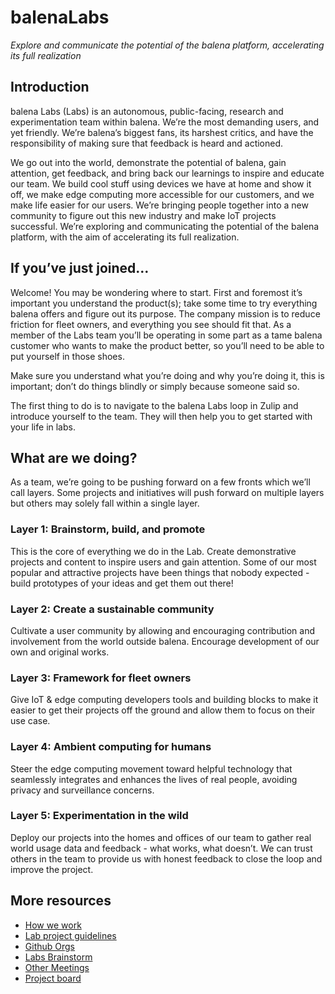 # balenaLabs

_Explore and communicate the potential of the balena platform, accelerating its full realization_

## Introduction

balena Labs (Labs) is an autonomous, public-facing, research and experimentation team within balena. We’re the most demanding users, and yet friendly. We’re balena’s biggest fans, its harshest critics, and have the responsibility of making sure that feedback is heard and actioned.

We go out into the world, demonstrate the potential of balena, gain attention, get feedback, and bring back our learnings to inspire and educate our team. We build cool stuff using devices we have at home and show it off, we make edge computing more accessible for our customers, and we make life easier for our users. We’re bringing people together into a new community to figure out this new industry and make IoT projects successful. We’re exploring and communicating the potential of the balena platform, with the aim of accelerating its full realization.

## If you’ve just joined…

Welcome! You may be wondering where to start. First and foremost it’s important you understand the product(s); take some time to try everything balena offers and figure out its purpose. The company mission is to reduce friction for fleet owners, and everything you see should fit that. As a member of the Labs team you’ll be operating in some part as a tame balena customer who wants to make the product better, so you’ll need to be able to put yourself in those shoes.

Make sure you understand what you’re doing and why you’re doing it, this is important; don’t do things blindly or simply because someone said so.

The first thing to do is to navigate to the balena Labs loop in Zulip and introduce yourself to the team. They will then help you to get started with your life in labs.

## What are we doing?

As a team, we’re going to be pushing forward on a few fronts which we’ll call layers. Some projects and initiatives will push forward on multiple layers but others may solely fall within a single layer.

### Layer 1: Brainstorm, build, and promote

This is the core of everything we do in the Lab. Create demonstrative projects and content to inspire users and gain attention. Some of our most popular and attractive projects have been things that nobody expected - build prototypes of your ideas and get them out there!

### Layer 2: Create a sustainable community

Cultivate a user community by allowing and encouraging contribution and involvement from the world outside balena. Encourage development of our own and original works.

### Layer 3: Framework for fleet owners

Give IoT & edge computing developers tools and building blocks to make it easier to get their projects off the ground and allow them to focus on their use case.

### Layer 4: Ambient computing for humans

Steer the edge computing movement toward helpful technology that seamlessly integrates and enhances the lives of real people, avoiding privacy and surveillance concerns.

### Layer 5: Experimentation in the wild

Deploy our projects into the homes and offices of our team to gather real world usage data and feedback - what works, what doesn’t. We can trust others in the team to provide us with honest feedback to close the loop and improve the project.

## More resources

- [How we work](./how-we-work.md)
- [Lab project guidelines](./project-guidelines.md)
- [Github Orgs](./github-orgs.md)
- [Labs Brainstorm](../how-we-work/contracts-glossary/brainstorm-calls.md#balenalabs-brainstorm---productarch-combined)
- [Other Meetings](./other-meetings.md)
- [Project board](./project-board.md)

